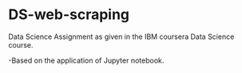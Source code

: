 # DS-web-scraping
Data Science Assignment as given in the IBM coursera Data Science course.

 -Based on the application of Jupyter notebook.

